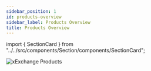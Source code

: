 ```yaml
---
sidebar_position: 1
id: products-overview
sidebar_label: Products Overview
title: Products Overview
---
```


import { SectionCard } from "../../src/components/Section/components/SectionCard";

[comment]: # "mx-context-auto"

<img src="/docs/features/products-header.webp" alt="xExchange Products" />

<ul class="w-full list-none pl-0 my-8 cards grid gap-4 mt-3xl grid-auto-rows-fr grid-cols-1 sm:grid-cols-2 md:grid-cols-2">
  <SectionCard
    title="🔄 Exchange"
    text="Trade or swap an amount tokens"
    link="/xexchange-products/swaps"
  />
  <SectionCard
    title="🌊 Liquidity Pools"
    text="Earn a share of all trading fees"
    link="/xexchange-products/liquidity"
  />
  <SectionCard
    title="🚜 Yield Farming"
    text="Earn Pool rewards + xMEX rewards"
    link="/xexchange-products/farms"
  />
  <SectionCard
    title="🌾🌾 Dual Farms"
    text="Earn Farm rewards + staking rewards"
    link="/xexchange-products/dual-farms"
  />
  <SectionCard
    title="🌱 Staking"
    text="Stake your tokens to earn rewards"
    link="/xexchange-products/staking"
  />               
</ul>
